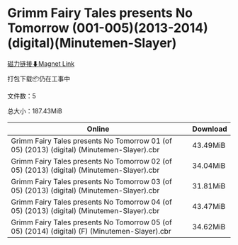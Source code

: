 # Grimm Fairy Tales presents No Tomorrow (001-005)(2013-2014)(digital)(Minutemen-Slayer)

[磁力链接⬇Magnet Link](magnet:?xt=urn:btih:438daa3df3b3711ebf92489cb22a4afc8b96b732&dn=Grimm%20Fairy%20Tales%20presents%20No%20Tomorrow%20%28001-005%29%282013-2014%29%28digital%29%28Minutemen-Slayer%29)

打包下载📦仍在工事中

文件数：5

总大小：187.43MiB

Online | Download
--- | ---
Grimm Fairy Tales presents No Tomorrow 01 (of 05) (2013) (digital) (Minutemen-Slayer).cbr | 43.49MiB
Grimm Fairy Tales presents No Tomorrow 02 (of 05) (2013) (digital) (Minutemen-Slayer).cbr | 34.04MiB
Grimm Fairy Tales presents No Tomorrow 03 (of 05) (2013) (digital) (Minutemen-Slayer).cbr | 31.81MiB
Grimm Fairy Tales presents No Tomorrow 04 (of 05) (2013) (digital) (Minutemen-Slayer).cbr | 43.47MiB
Grimm Fairy Tales presents No Tomorrow 05 (of 05) (2014) (digital) (F) (Minutemen-Slayer).cbr | 34.62MiB